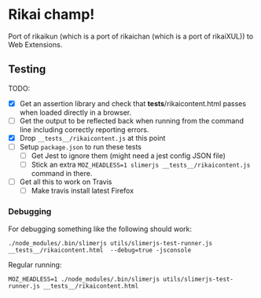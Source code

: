 # Rikai champ!

Port of rikaikun (which is a port of rikaichan (which is a port of rikaiXUL)) to
Web Extensions.

## Testing

TODO:

- [x] Get an assertion library and check that __tests__/rikaicontent.html passes
      when loaded directly in a browser.
- [ ] Get the output to be reflected back when running from the command line
      including correctly reporting errors.
- [x] Drop `__tests__/rikaicontent.js` at this point
- [ ] Setup `package.json` to run these tests
   - [ ] Get Jest to ignore them (might need a jest config JSON file)
   - [ ] Stick an extra `MOZ_HEADLESS=1 slimerjs __tests__/rikaicontent.js`
         command in there.
- [ ] Get all this to work on Travis
    - [ ] Make travis install latest Firefox

### Debugging

For debugging something like the following should work:

`
./node_modules/.bin/slimerjs utils/slimerjs-test-runner.js __tests__/rikaicontent.html  --debug=true -jsconsole
`

Regular running:

`
MOZ_HEADLESS=1 ./node_modules/.bin/slimerjs utils/slimerjs-test-runner.js __tests__/rikaicontent.html
`
